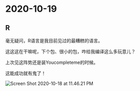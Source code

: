 # 2020-10-19

## R



毫无疑问，R语言是我目前见过的最糟糕的语言。



这这这在干嘛呢，下个包、很小的包，咋给我编译这么多玩意儿？

上次见这阵势还是装Youcompleteme的时候。

这能成功就有鬼了！

![Screen Shot 2020-10-18 at 11.46.21 PM](https://tva1.sinaimg.cn/large/007S8ZIlly1gjubqty3p3j319s0u0qsk.jpg)





